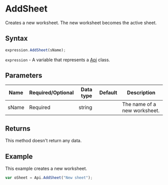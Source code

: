 # AddSheet

Creates a new worksheet. The new worksheet becomes the active sheet.

## Syntax

```javascript
expression.AddSheet(sName);
```

`expression` - A variable that represents a [Api](../Api.md) class.

## Parameters

| **Name** | **Required/Optional** | **Data type** | **Default** | **Description** |
| ------------- | ------------- | ------------- | ------------- | ------------- |
| sName | Required | string |  | The name of a new worksheet. |

## Returns

This method doesn't return any data.

## Example

This example creates a new worksheet.

```javascript editor-xlsx
var oSheet = Api.AddSheet("New sheet");
```
